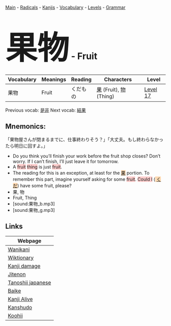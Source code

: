 <style> bigfont {font-size: 100px}</style>
[Main](../README.md) -
[Radicals](../radicals.md) -
[Kanjis](../kanjis.md) -
[Vocabulary](../vocabulary.md) -
[Levels](../levels.md) -
[Grammar](../grammar.md)
# <bigfont> 果物</bigfont> - Fruit 

| Vocabulary | Meanings | Reading | Characters | Level |
| --- | --- | --- | --- | --- |
| 果物 | Fruit | くだもの |  [果](../kanjis/果.md) (Fruit), [物](../kanjis/物.md) (Thing) | [Level 17](../levels/wk_level17.md) |

Previous vocab: [是非](是非.md) Next vocab: [結果](結果.md) 

## Mnemonics:
「果物屋さんが閉まるまでに、仕事終わりそう？」「大丈夫。もし終わらなかったら明日に回すよ。」
* Do you think you’ll finish your work before the fruit shop closes? Don’t worry. If I can’t finish, I’ll just leave it for tomorrow.
* A <span style="background-color:#ffcccb"> fruit</span> <span style="background-color:#ffcccb"> thing</span> is just <span style="background-color:#ffcccb"> fruit</span>.
* The reading for this is an exception, at least for the <span style="background-color:#fed8b1"> [果](https://jisho.org/search/果)</span> portion. To remember this part, imagine yourself asking for some <span style="background-color:#ffcccb"> fruit</span>. <span style="background-color:#ffcccb"> Could I</span> (<span style="background-color:#fed8b1"> [くだ](https://jisho.org/search/くだ)</span>) have some fruit, please?
* 果, 物
* Fruit, Thing
* [sound:果物_b.mp3]
* [sound:果物_g.mp3]


## Links 

| Webpage |
| --- |
| [Wanikani          ](https://www.wanikani.com/kanji/果物) |
| [Wiktionary        ](https://en.wiktionary.org/wiki/果物) |
| [Kanji damage      ](http://www.kanjidamage.com/kanji/search?utf8=✓&q=果物) |
| [Jitenon           ](https://jitenon.com/kanji/果物) |
| [Tanoshii japanese ](https://www.tanoshiijapanese.com/dictionary/kanji.cfm?k=果物) |
| [Baike             ](https://baike.baidu.com/item/果物) |
| [Kanji Alive       ](https://app.kanjialive.com/果物) |
| [Kanshudo          ](https://www.kanshudo.com/searchmn?q=果物) |
| [Koohii            ](https://kanji.koohii.com/study/kanji/果物) |
